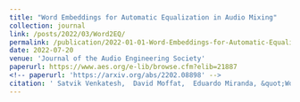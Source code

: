 ```yaml
---
title: "Word Embeddings for Automatic Equalization in Audio Mixing"
collection: journal
link: /posts/2022/03/Word2EQ/
permalink: /publication/2022-01-01-Word-Embeddings-for-Automatic-Equalization-in-Audio-Mixing
date: 2022-07-20
venue: 'Journal of the Audio Engineering Society'
paperurl: https://www.aes.org/e-lib/browse.cfm?elib=21887
<!-- paperurl: 'https://arxiv.org/abs/2202.08898' -->
citation: ' Satvik Venkatesh,  David Moffat,  Eduardo Miranda, &quot;Word Embeddings for Automatic Equalization in Audio Mixing.&quot; 	Journal of the Audio Engineering Society, 70(9) pp. 753-763; September 2022'
---
```

